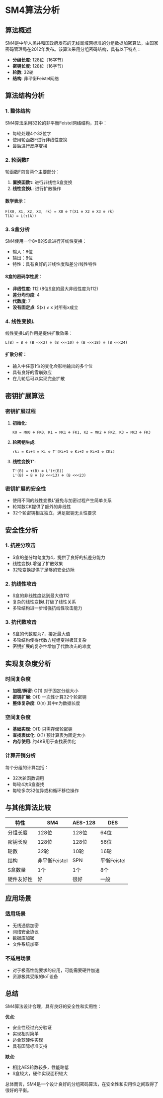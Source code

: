 # SM4算法分析

## 算法概述

SM4是中华人民共和国政府发布的无线局域网标准的分组数据加密算法，由国家密码管理局在2012年发布。该算法采用分组密码结构，具有以下特点：

- **分组长度**: 128位（16字节）
- **密钥长度**: 128位（16字节）
- **轮数**: 32轮
- **结构**: 非平衡Feistel网络

## 算法结构分析

### 1. 整体结构

SM4算法采用32轮的非平衡Feistel网络结构，其中：
- 每轮处理4个32位字
- 使用轮函数F进行非线性变换
- 最后进行反序变换

### 2. 轮函数F

轮函数F包含两个主要部分：
1. **置换函数τ**: 进行非线性S盒变换
2. **线性变换L**: 进行扩散操作

#### 数学表示：
```
F(X0, X1, X2, X3, rk) = X0 ⊕ T(X1 ⊕ X2 ⊕ X3 ⊕ rk)
T(A) = L(τ(A))
```

### 3. S盒分析

SM4使用一个8×8的S盒进行非线性变换：
- 输入：8位
- 输出：8位
- 特性：具有良好的非线性度和差分/线性特性

#### S盒的密码学性质：
- **非线性度**: 112 (8位S盒的最大非线性度为112)
- **差分均匀度**: 4
- **代数度**: 7
- **没有固定点**: S(x) ≠ x 对所有x成立

### 4. 线性变换L

线性变换L的作用是提供扩散效果：
```
L(B) = B ⊕ (B <<<2) ⊕ (B <<<10) ⊕ (B <<<18) ⊕ (B <<<24)
```

#### 扩散分析：
- 输入中任意1位的变化会影响输出的多个位
- 具有良好的雪崩效应
- 在几轮后可以实现完全扩散

## 密钥扩展算法

### 密钥扩展过程

1. **初始化**: 
   ```
   K0 = MK0 ⊕ FK0, K1 = MK1 ⊕ FK1, K2 = MK2 ⊕ FK2, K3 = MK3 ⊕ FK3
   ```

2. **轮密钥生成**:
   ```
   rki = Ki+4 = Ki ⊕ T'(Ki+1 ⊕ Ki+2 ⊕ Ki+3 ⊕ CKi)
   ```

3. **线性变换T'**:
   ```
   T'(B) = τ(B) ⊕ L'(τ(B))
   L'(B) = B ⊕ (B <<<13) ⊕ (B <<<23)
   ```

### 密钥扩展的安全性

- 使用不同的线性变换L'避免与加密过程产生简单关系
- 轮常数CK提供了额外的非线性
- 32个轮密钥相互独立，满足密钥无关性要求

## 安全性分析

### 1. 抗差分攻击

- S盒的差分均匀度为4，提供了良好的抗差分能力
- 线性变换L增强了扩散效果
- 32轮变换提供了足够的安全边际

### 2. 抗线性攻击

- S盒的非线性度达到最大值112
- 复杂的线性变换L打破了线性关系
- 多轮结构进一步增强抗线性攻击能力

### 3. 抗代数攻击

- S盒的代数度为7，接近最大值
- 多轮结构使得代数方程组变得极其复杂
- 密钥扩展的复杂性增加了代数攻击的难度

## 实现复杂度分析

### 时间复杂度

- **加密/解密**: O(1) 对于固定分组大小
- **密钥扩展**: O(1) 一次性计算32个轮密钥
- **整体复杂度**: O(n) 其中n为数据长度

### 空间复杂度

- **基础实现**: O(1) 只需存储轮密钥
- **查找表优化**: O(1) 预计算表为固定大小
- **内存使用**: 约4KB用于查找表优化

### 计算开销分析

每个分组的计算包括：
- 32次轮函数调用
- 每轮4次S盒查找
- 每轮多次32位异或和循环移位操作

## 与其他算法比较

| 特性 | SM4 | AES-128 | DES |
|------|-----|---------|-----|
| 分组长度 | 128位 | 128位 | 64位 |
| 密钥长度 | 128位 | 128位 | 56位 |
| 轮数 | 32轮 | 10轮 | 16轮 |
| 结构 | 非平衡Feistel | SPN | 平衡Feistel |
| S盒数量 | 1个 | 1个 | 8个 |
| 硬件友好性 | 好 | 很好 | 一般 |

## 应用场景

### 适用场景
- 无线通信加密
- 网络安全协议
- 数据库加密
- 文件系统加密

### 不适用场景
- 对于极高性能要求的应用，可能需要硬件加速
- 资源极其受限的IoT设备

## 总结

SM4算法设计合理，具有良好的安全性和实用性：

**优点**:
- 安全性经过充分验证
- 实现相对简单
- 适合软硬件实现
- 具有国际标准支持

**缺点**:
- 相比AES轮数较多，性能略低
- S盒较大，硬件实现面积较大

总体而言，SM4是一个设计良好的分组密码算法，在安全性和实用性之间取得了很好的平衡。
